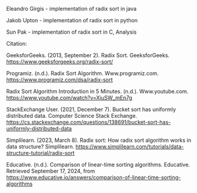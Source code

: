Eleandro Girgis - implementation of radix sort in java

Jakob Upton - implementation of radix sort in python

Sun Pak - implementation of radix sort in C, Analysis

Citation: 

GeeksforGeeks. (2013, September 2). Radix Sort. GeeksforGeeks. https://www.geeksforgeeks.org/radix-sort/


Programiz. (n.d.). Radix Sort Algorithm. Www.programiz.com. https://www.programiz.com/dsa/radix-sort


‌Radix Sort Algorithm Introduction in 5 Minutes. (n.d.). Www.youtube.com. https://www.youtube.com/watch?v=XiuSW_mEn7g
‌

StackExchange User. (2021, December 7). Bucket sort has uniformly distributed data. Computer Science Stack Exchange. https://cs.stackexchange.com/questions/138691/bucket-sort-has-uniformly-distributed-data


Simplilearn. (2023, March 8). Radix sort: How radix sort algorithm works in data structure? Simplilearn. https://www.simplilearn.com/tutorials/data-structure-tutorial/radix-sort


Educative. (n.d.). Comparison of linear-time sorting algorithms. Educative. Retrieved September 17, 2024, from https://www.educative.io/answers/comparison-of-linear-time-sorting-algorithms
